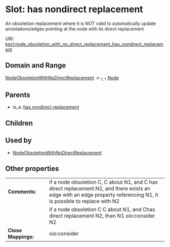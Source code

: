 
# Slot: has nondirect replacement


An obsoletion replacement where it is NOT valid to automatically update annotations/edges pointing at the node with its direct replacement

URI: [kgcl:node_obsoletion_with_no_direct_replacement_has_nondirect_replacement](http://w3id.org/kgcl_schema/node_obsoletion_with_no_direct_replacement_has_nondirect_replacement)


## Domain and Range

[NodeObsoletionWithNoDirectReplacement](NodeObsoletionWithNoDirectReplacement.md) &#8594;  <sub>1..\*</sub> [Node](Node.md)

## Parents

 *  is_a: [has nondirect replacement](has_nondirect_replacement.md)

## Children


## Used by

 * [NodeObsoletionWithNoDirectReplacement](NodeObsoletionWithNoDirectReplacement.md)

## Other properties

|  |  |  |
| --- | --- | --- |
| **Comments:** | | if a node obsoletion C, C about N1, and C has direct replacement N2, and there exists an edge with an edge property referencing N1, it is possible to replace with N2 |
|  | | if a node obsoletion C C about N1, and Chas direct replacement N2, then N1 oio:consider N2 |
| **Close Mappings:** | | oio:consider |

